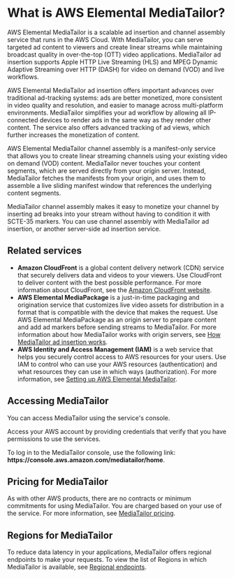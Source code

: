 # What is AWS Elemental MediaTailor?<a name="what-is"></a>

AWS Elemental MediaTailor is a scalable ad insertion and channel assembly service that runs in the AWS Cloud\. With MediaTailor, you can serve targeted ad content to viewers and create linear streams while maintaining broadcast quality in over\-the\-top \(OTT\) video applications\. MediaTailor ad insertion supports Apple HTTP Live Streaming \(HLS\) and MPEG Dynamic Adaptive Streaming over HTTP \(DASH\) for video on demand \(VOD\) and live workflows\.

AWS Elemental MediaTailor ad insertion offers important advances over traditional ad\-tracking systems: ads are better monetized, more consistent in video quality and resolution, and easier to manage across multi\-platform environments\. MediaTailor simplifies your ad workflow by allowing all IP\-connected devices to render ads in the same way as they render other content\. The service also offers advanced tracking of ad views, which further increases the monetization of content\.

AWS Elemental MediaTailor channel assembly is a manifest\-only service that allows you to create linear streaming channels using your existing video on demand \(VOD\) content\. MediaTailor never touches your content segments, which are served directly from your origin server\. Instead, MediaTailor fetches the manifests from your origin, and uses them to assemble a live sliding manifest window that references the underlying content segments\.

 MediaTailor channel assembly makes it easy to monetize your channel by inserting ad breaks into your stream without having to condition it with SCTE\-35 markers\. You can use channel assembly with MediaTailor ad insertion, or another server\-side ad insertion service\. 

## Related services<a name="related-services"></a>
+ **Amazon CloudFront** is a global content delivery network \(CDN\) service that securely delivers data and videos to your viewers\. Use CloudFront to deliver content with the best possible performance\. For more information about CloudFront, see the [Amazon CloudFront website](https://aws.amazon.com/cloudfront/)\.
+ **AWS Elemental MediaPackage** is a just\-in\-time packaging and origination service that customizes live video assets for distribution in a format that is compatible with the device that makes the request\. Use AWS Elemental MediaPackage as an origin server to prepare content and add ad markers before sending streams to MediaTailor\. For more information about how MediaTailor works with origin servers, see [How MediaTailor ad insertion works](what-is-flow.md)\.
+ **AWS Identity and Access Management \(IAM\)** is a web service that helps you securely control access to AWS resources for your users\. Use IAM to control who can use your AWS resources \(authentication\) and what resources they can use in which ways \(authorization\)\. For more information, see [Setting up AWS Elemental MediaTailor](setting-up.md)\.

## Accessing MediaTailor<a name="accessing-emt"></a>

You can access MediaTailor using the service's console\.

Access your AWS account by providing credentials that verify that you have permissions to use the services\. 

To log in to the MediaTailor console, use the following link: **https://console\.aws\.amazon\.com/mediatailor/home**\.

## Pricing for MediaTailor<a name="pricing"></a>

As with other AWS products, there are no contracts or minimum commitments for using MediaTailor\. You are charged based on your use of the service\. For more information, see [MediaTailor pricing](https://aws.amazon.com/mediatailor/pricing/)\.

## Regions for MediaTailor<a name="regions-endpoints"></a>

To reduce data latency in your applications, MediaTailor offers regional endpoints to make your requests\. To view the list of Regions in which MediaTailor is available, see [Regional endpoints](https://docs.aws.amazon.com/general/latest/gr/rande.html#regional-endpoints)\.